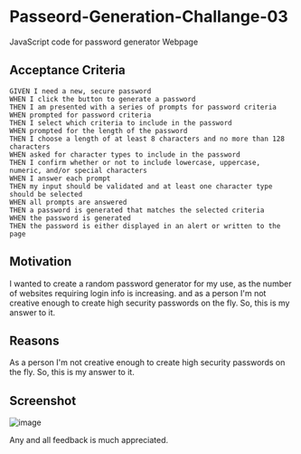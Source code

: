 # Passeord-Generation-Challange-03
JavaScript code for password generator Webpage

## Acceptance Criteria

```
GIVEN I need a new, secure password
WHEN I click the button to generate a password
THEN I am presented with a series of prompts for password criteria
WHEN prompted for password criteria
THEN I select which criteria to include in the password
WHEN prompted for the length of the password
THEN I choose a length of at least 8 characters and no more than 128 characters
WHEN asked for character types to include in the password
THEN I confirm whether or not to include lowercase, uppercase, numeric, and/or special characters
WHEN I answer each prompt
THEN my input should be validated and at least one character type should be selected
WHEN all prompts are answered
THEN a password is generated that matches the selected criteria
WHEN the password is generated
THEN the password is either displayed in an alert or written to the page
```


## Motivation

I wanted to create a random password generator for my use, as the number of websites requiring login info is increasing. and as a person I'm not creative enough to create high security passwords on the fly. So, this is my answer to it.

## Reasons

As a person I'm not creative enough to create high security passwords on the fly. So, this is my answer to it.


## Screenshot
![image](https://user-images.githubusercontent.com/123859262/217956455-a3d67870-ca28-4d61-9568-159ee927e8f4.png)


Any and all feedback is much appreciated.

